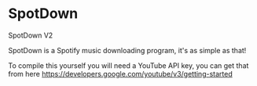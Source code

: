 # SpotDown
SpotDown V2

SpotDown is a Spotify music downloading program, it's as simple as that!

To compile this yourself you will need a YouTube API key, you can get that from here https://developers.google.com/youtube/v3/getting-started
